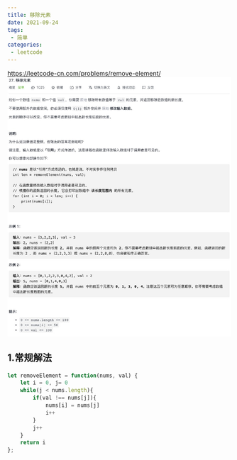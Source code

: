```yaml
---
title: 移除元素
date: 2021-09-24
tags:
 - 简单
categories:
 - leetcode
---
```


<https://leetcode-cn.com/problems/remove-element/>
![ 移除元素](./img/27.jpg)

## 1.常规解法

```js
let removeElement = function(nums, val) {
    let i = 0, j= 0
    while(j < nums.length){
        if(val !== nums[j]){
            nums[i] = nums[j]
            i++
        }
        j++
    }
    return i
};
```
